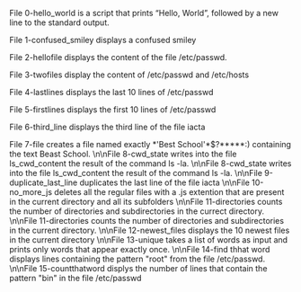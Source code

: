 File 0-hello_world is a script that prints “Hello, World”, followed by a new line to the standard output.

File 1-confused_smiley displays a confused smiley


File 2-hellofile displays the content of the file /etc/passwd.


File 3-twofiles display the content of /etc/passwd and /etc/hosts


File 4-lastlines displays the last 10 lines of /etc/passwd


File 5-firstlines displays the first 10 lines of /etc/passwd


File 6-third_line displays the third line of the file iacta


File 7-file creates a file named exactly \*\'Best School\'\*$\?\*\*\*\*\*:) containing the text Beast School. 
\n\nFile 8-cwd_state writes into the file ls_cwd_content the result of the command ls -la.
\n\nFile 8-cwd_state writes into the file ls_cwd_content the result of the command ls -la.
\n\nFile 9-duplicate_last_line duplicates the last line of the file iacta
\n\nFile 10-no_more_js deletes all the regular files with a .js extention that are present in the current directory and all its subfolders
\n\nFile 11-directories counts the number of directories and subdirectories in the currect directory.
\n\nFile 11-directories counts the number of directories and subdirectories in the current directory.
\n\nFile 12-newest_files displays the 10 newest files in the current directory
\n\nFile 13-unique takes a list of words as input and prints only words that appear exactly once.
\n\nFile 14-find thhat word displays lines containing the pattern "root" from the file /etc/passwd.
\n\nFile 15-countthatword displys the number of lines that contain the pattern "bin" in the file /etc/passwd
